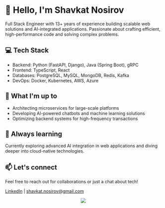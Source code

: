 # 👋 Hello, I'm Shavkat Nosirov

Full Stack Engineer with 13+ years of experience building scalable web solutions and AI-integrated applications. Passionate about crafting efficient, high-performance code and solving complex problems.

##  💻 Tech Stack

* Backend: Python (FastAPI, Django), Java (Spring Boot), gRPC
* Frontend: TypeScript, React
* Databases: PostgreSQL, MySQL, MongoDB, Redis, Kafka
* DevOps: Docker, Kubernetes, AWS, Azure

##  🚀 What I'm up to

* Architecting microservices for large-scale platforms
* Developing AI-powered chatbots and machine learning solutions
* Optimizing backend systems for high-frequency transactions

##  🌱 Always learning

Currently exploring advanced AI integration in web applications and diving deeper into cloud-native technologies.

##  📫 Let's connect

Feel free to reach out for collaborations or just a chat about tech!

[LinkedIn](https://www.linkedin.com/in/shavkatn/) | shavkat.nosirov@gmail.com

<p align="center">
  <a href="https://go-skill-icons.vercel.app/">
    <img src="https://go-skill-icons.vercel.app/api/icons?i=python,fastapi,django,flask,javascript,typescript,html,java,react,git,kubernetes,docker,aws,gcp,azure&titles=true" />
  </a>
</p>
